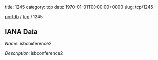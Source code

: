 title: 1245
category: tcp
date: 1970-01-01T00:00:00+0000
slug: tcp/1245

[portdb](/) / [tcp](/category/tcp.html) / 1245


## IANA Data

_Name:_ isbconference2

_Description:_ isbconference2


